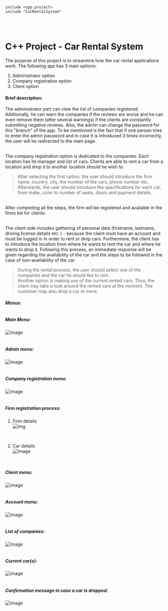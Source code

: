```
include <cpp.project>
include "CarRentalSystem"
```
<br/><br/>
# C++ Project - Car Rental System

The purpose of this project is to streamline how the car rental applications work.
The following app has 3 main options:
  1. Administrator option
  2. Company registration option
  3. Client option


#### Brief description:

The administrator part can view the list of companies registered. Addtionally, he can warn the companies if the reviews are worse and he can even remove them (after several warnings) if the clients are constantly submitting negative reviews. Also, the admin can change the password for this "branch" of the app. To be mentioned is the fact that if one person tries to enter the admin password and in case it is introduced 3 times incorrectly, the user will be redirected to the main page. <br/><br/>

The company registration option is dedicated to the companies. Each location has its manager and list of cars. Clients are able to rent a car from a location and drop it to another location should he wish to. <br/>
>After selecting the first option, the user should introduce the firm name, country, city, the number of the cars, phone number etc. Afterwards, the user should introduce the specifications for each car, from make, color to number of seats, doors and payment details. 
<br/>
After completing all the steps, the firm will be registered and available in the firms list for clients. <br/><br/>

The client side includes gathering of personal data (firstname, lastname, driving license details etc. ) - because the client must have an account and must be logged in in order to rent or drop cars. Furthermore, the client has to introduce the location from where he wants to rent the car and where he wants to drop it. Following this process, an immediate response will be given regarding the availability of the car and the steps to be followed in the case of non-availability of the car. <br/>
>During the rental process, the user should select one of the companies and the car he would like to rent. <br/>
Another option is making use of the current rented cars. Thus, the client may take a look around the rented cars at the moment. The customer may also drop a car or more. 

 
#### ***Menus***:<br/><br/>
##### *Main Menu:* <br/>
![image](https://user-images.githubusercontent.com/92984942/176542706-4f157ed1-3dee-4957-a495-e0ffe55e0827.png)
<br/><br/>

##### *Admin menu:* <br/>
![image](https://user-images.githubusercontent.com/92984942/176543558-5baea659-ba42-49c6-8c45-ecb749ba2fb3.png)
<br/><br/>

##### *Company registration menu:* <br/>
![image](https://user-images.githubusercontent.com/92984942/176543736-b1ba8a79-fd5d-4671-9738-c92fd7ca8244.png)
<br/><br/>

##### *Firm registration process:* <br/>
 1. Firm details <br/>
 ![img](https://user-images.githubusercontent.com/92984942/176547285-30b842f1-b6ed-4372-adbd-96ef91305231.png)
<br/>

 2. Car details <br/>
 ![image](https://user-images.githubusercontent.com/92984942/176545380-4976d1ef-d0a4-4948-a313-ad219ef2bcdf.png)
<br/>

##### *Client menu:* <br/>
![image](https://user-images.githubusercontent.com/92984942/176546010-b426156d-5fb2-4213-b6a5-e0835e91b78e.png)
<br/><br/>

##### *Account menu:* <br/>
![image](https://user-images.githubusercontent.com/92984942/176546310-b973fc68-60d4-4cdc-aca6-05e66a0b096f.png)
<br/><br/>

##### *List of companies:* <br/>
![image](https://user-images.githubusercontent.com/92984942/176601451-34e99aaf-36c6-4e09-965b-c81dc62f72f9.png)
<br/><br/>

##### *Current car(s):* <br/>
![image](https://user-images.githubusercontent.com/92984942/176601737-26963ad7-84f2-49ec-96f0-2049b6fae2c8.png)
<br/><br/>

##### *Confirmation message in case a car is dropped:* <br/>
![image](https://user-images.githubusercontent.com/92984942/176601851-9a81972b-ecab-4422-ab5e-59203b1419ce.png)
<br/><br/>


